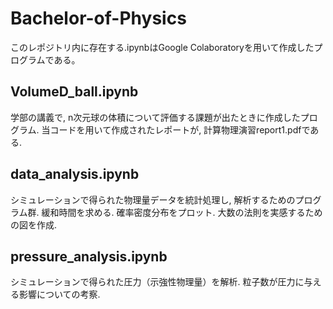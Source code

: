 # Bachelor-of-Physics
このレポジトリ内に存在する.ipynbはGoogle Colaboratoryを用いて作成したプログラムである。

## VolumeD_ball.ipynb
学部の講義で, n次元球の体積について評価する課題が出たときに作成したプログラム.
当コードを用いて作成されたレポートが, 計算物理演習report1.pdfである.

## data_analysis.ipynb
シミュレーションで得られた物理量データを統計処理し, 解析するためのプログラム群.
緩和時間を求める.
確率密度分布をプロット.
大数の法則を実感するための図を作成.

## pressure_analysis.ipynb
シミュレーションで得られた圧力（示強性物理量）を解析.
粒子数が圧力に与える影響についての考察.

